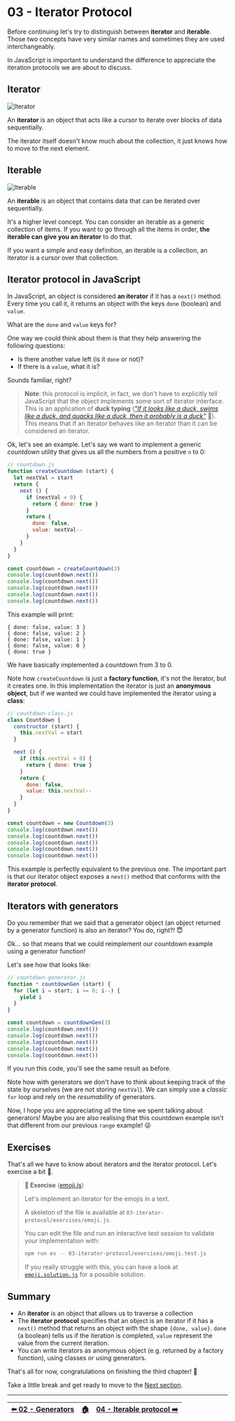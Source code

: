 # 03 - Iterator Protocol

Before continuing let's try to distinguish between **iterator** and **iterable**. Those two concepts have very similar names and sometimes they are used interchangeably.

In JavaScript is important to understand the difference to appreciate the iteration protocols we are about to discuss.

## Iterator

![Iterator](./images/iterator.png)

An **iterator** is an object that acts like a cursor to iterate over blocks of data sequentially.

The iterator itself doesn't know much about the collection, it just knows how to move to the next element.


## Iterable

![Iterable](./images/iterable.png)

An **iterable** is an object that contains data that can be iterated over sequentially.

It's a higher level concept. You can consider an iterable as a generic collection of items. If you want to go through all the items in order, **the iterable can give you an iterator** to do that.

If you want a simple and easy definition, an iterable is a collection, an iterator is a cursor over that collection.


## Iterator protocol in JavaScript

In JavaScript, an object is considered **an iterator** if it has a `next()` method. Every time you call it, it returns an object with the keys `done` (boolean) and `value`.

What are the `done` and `value` keys for?

One way we could think about them is that they help answering the following questions:

  - Is there another value left (is it `done` or not)?
  - If there is a `value`, what it is?

Sounds familiar, right?

> **Note**: this protocol is implicit, in fact, we don't have to explicitly tell JavaScript that the object implements some sort of iterator interface. This is an application of **duck typing** ([_"If it looks like a duck, swims like a duck, and quacks like a duck, then it probably is a duck"_](https://en.wikipedia.org/wiki/Duck_test) 🦆). This means that if an iterator behaves like an iterator than it can be considered an iterator.

Ok, let's see an example. Let's say we want to implement a generic _countdown_ utility that gives us all the numbers from a positive `n` to 0:

```js
// countdown.js
function createCountdown (start) {
  let nextVal = start
  return {
    next () {
      if (nextVal < 0) {
        return { done: true }
      }
      return {
        done: false,
        value: nextVal--
      }
    }
  }
}

const countdown = createCountdown(3)
console.log(countdown.next())
console.log(countdown.next())
console.log(countdown.next())
console.log(countdown.next())
console.log(countdown.next())
```

This example will print:

```plain
{ done: false, value: 3 }
{ done: false, value: 2 }
{ done: false, value: 1 }
{ done: false, value: 0 }
{ done: true }
```

We have basically implemented a countdown from 3 to 0.

Note how `createCountdown` is just a **factory function**, it's not the iterator, but it creates one. In this implementation the iterator is just an **anonymous object**, but if we wanted we could have implemented the iterator using a **class**:

```js
// countdown-class.js
class Countdown {
  constructor (start) {
    this.nextVal = start
  }

  next () {
    if (this.nextVal < 0) {
      return { done: true }
    }
    return {
      done: false,
      value: this.nextVal--
    }
  }
}

const countdown = new Countdown(3)
console.log(countdown.next())
console.log(countdown.next())
console.log(countdown.next())
console.log(countdown.next())
console.log(countdown.next())
```

This example is perfectly equivalent to the previous one. The important part is that our iterator object exposes a `next()` method that conforms with the **iterator protocol**.


## Iterators with generators

Do you remember that we said that a generator object (an object returned by a generator function) is also an iterator? You do, right?! 😇

Ok... so that means that we could reimplement our countdown example using a generator function!

Let's see how that looks like:

```js
// countdown-generator.js
function * countdownGen (start) {
  for (let i = start; i >= 0; i--) {
    yield i
  }
}

const countdown = countdownGen(3)
console.log(countdown.next())
console.log(countdown.next())
console.log(countdown.next())
console.log(countdown.next())
console.log(countdown.next())
```

If you run this code, you'll see the same result as before.

Note how with generators we don't have to think about keeping track of the state by ourselves (we are not storing `nextVal`). We can simply use a _classic_ `for` loop and rely on the _resumability_ of generators.

Now, I hope you are appreciating all the time we spent talking about generators! Maybe you are also realising that this countdown example isn't that different from our previous `range` example! 😜


## Exercises

That's all we have to know about iterators and the iterator protocol. Let's exercise a bit 💪.

> **🏹 Exercise** ([emoji.js](/03-iterator-protocol/exercises/emoji.js))
>
> Let's implement an iterator for the emojis in a text.
>
> A skeleton of the file is available at `03-iterator-protocol/exercises/emoji.js`.
>
> You can edit the file and run an interactive test session to validate your implementation with:
>
> ```bash
> npm run ex -- 03-iterator-protocol/exercises/emoji.test.js
> ```
>
> If you really struggle with this, you can have a look at [`emoji.solution.js`](/03-iterator-protocol/exercises/emoji.solution.js) for a possible solution.


## Summary

 - An **iterator** is an object that allows us to traverse a collection
 - The **iterator protocol** specifies that an object is an iterator if it has a `next()` method that returns an object with the shape `{done, value}`. `done` (a boolean) tells us if the iteration is completed, `value` represent the value from the current iteration.
 - You can write iterators as anonymous object (e.g. returned by a factory function), using classes or using generators.


That's all for now, congratulations on finishing the third chapter! 🎉

Take a little break and get ready to move to the [Next section](/04-iterable-protocol/README.md).

---


| [⬅️ 02 - Generators](/02-generators/README.md) | [🏠](/README.md)| [04 - Iterable protocol ➡️](/04-iterable-protocol/README.md)|
|:--------------|:------:|------------------------------------------------:|
